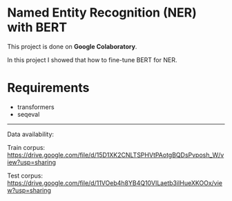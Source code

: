 # Named Entity Recognition (NER) with BERT
This project is done on **Google Colaboratory**.

In this project I showed that how to fine-tune BERT for NER.

# Requirements
  - transformers
  - seqeval
***
Data availability:

Train corpus:
https://drive.google.com/file/d/15D1XK2CNLTSPHVtPAotgBQDsPvposh_W/view?usp=sharing

Test corpus:
https://drive.google.com/file/d/11VOeb4h8YB4Q10VILaetb3iIHueXKOOx/view?usp=sharing
